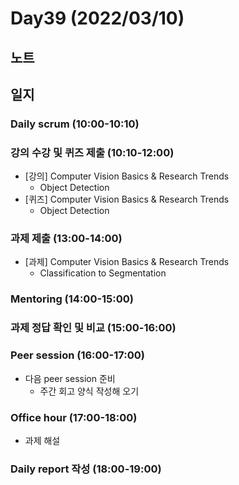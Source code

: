 # Day39 (2022/03/10)

## 노트

## 일지

### Daily scrum (10:00-10:10)

### 강의 수강 및 퀴즈 제출 (10:10-12:00)

  * [강의] Computer Vision Basics & Research Trends
    * Object Detection
  * [퀴즈] Computer Vision Basics & Research Trends
    * Object Detection

### 과제 제출 (13:00-14:00)

  * [과제] Computer Vision Basics & Research Trends
    * Classification to Segmentation

### Mentoring (14:00-15:00)

### 과제 정답 확인 및 비교 (15:00-16:00)

### Peer session (16:00-17:00)

  * 다음 peer session 준비
    * 주간 회고 양식 작성해 오기

### Office hour (17:00-18:00)

  * 과제 해설

### Daily report 작성 (18:00-19:00)
